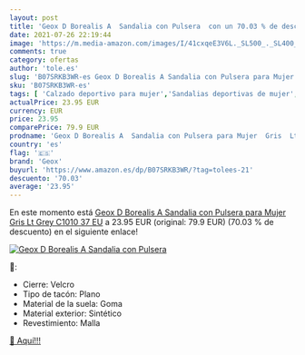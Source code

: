 ```yaml
---
layout: post
title: 'Geox D Borealis A  Sandalia con Pulsera  con un 70.03 % de descuento'
date: 2021-07-26 22:19:44
image: 'https://m.media-amazon.com/images/I/41cxqeE3V6L._SL500_._SL400_.jpg'
comments: true
category: ofertas
author: 'tole.es'
slug: 'B07SRKB3WR-es Geox D Borealis A Sandalia con Pulsera para Mujer Gris Lt...'
sku: 'B07SRKB3WR-es'
tags: [ 'Calzado deportivo para mujer','Sandalias deportivas de mujer','Zapatillas y calzado deportivo para mujer','Zapatos','Zapatos para mujer','Zapatos y complementos','geox','sandalia', ]
actualPrice: 23.95 EUR
currency: EUR
price: 23.95
comparePrice: 79.9 EUR
prodname: 'Geox D Borealis A  Sandalia con Pulsera para Mujer  Gris  Lt Grey C1010   37 EU'
country: 'es'
flag: '🇪🇸'
brand: 'Geox'
buyurl: 'https://www.amazon.es/dp/B07SRKB3WR/?tag=tolees-21'
descuento: '70.03'
average: '23.95'
---
```


En este momento está [Geox D Borealis A  Sandalia con Pulsera para Mujer  Gris  Lt Grey C1010   37 EU](https://www.amazon.es/dp/B07SRKB3WR/?tag=tolees-21) a 23.95 EUR (original: 79.9 EUR) (70.03 %  de descuento) en el siguiente enlace!

[![Geox D Borealis A  Sandalia con Pulsera ](https://m.media-amazon.com/images/I/41cxqeE3V6L._SL500_._SL400_.jpg)](https://www.amazon.es/dp/B07SRKB3WR/?tag=tolees-21)

🔎:

- Cierre: Velcro
- Tipo de tacón: Plano
- Material de la suela: Goma
- Material exterior: Sintético
- Revestimiento: Malla

[🛒 Aquí!!!](https://www.amazon.es/dp/B07SRKB3WR/?tag=tolees-21)
